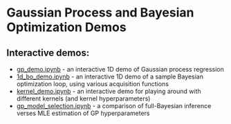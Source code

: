 # Gaussian Process and Bayesian Optimization Demos

## Interactive demos:
- [gp_demo.ipynb](gp_demo.ipynb) - an interactive 1D demo of Gaussian process regression
- [1d_bo_demo.ipynb](1d_bo_demo.ipynb) - an interactive 1D demo of a sample Bayesian optimization loop, using various acquisition functions
- [kernel_demo.ipynb](kernel_demo.ipynb) - an interactive demo for playing around with different kernels (and kernel hyperparameters)
- [gp_model_selection.ipynb](gp_model_selection.ipynb) - a comparison of full-Bayesian inference verses MLE estimation of GP hyperparameters
